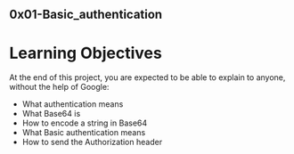 ## 0x01-Basic_authentication

# Learning Objectives
At the end of this project, you are expected to be able to explain to anyone, without the help of Google:

- What authentication means
- What Base64 is
- How to encode a string in Base64
- What Basic authentication means
- How to send the Authorization header
